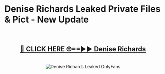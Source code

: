 # Denise Richards Leaked Private Files & Pict - New Update
<br>
<div align="center">
<h2><a href="https://mediafilles.blogspot.com/?title=Denise_Richards" rel="nofollow">🔴 CLICK HERE 🌐==►► Denise Richards</a></h2>
<br>
<a href="https://mediafilles.blogspot.com/?title=Denise_Richards" rel="nofollow" data-target="animated-image.originalLink"><img src="https://i.ibb.co.com/WyWwxjT/player-gif2.gif" alt="Denise Richards Leaked OnlyFans" style="max-width: 100%; display: inline-block;" data-target="animated-image.originalImage"></a>
</div>
<br>